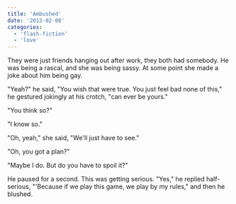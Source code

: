 ```yaml
---
title: 'Ambushed'
date: '2013-02-08'
categories:
  - 'flash-fiction'
  - 'love'
---
```


They were just friends hanging out after work, they both had somebody. He was
being a rascal, and she was being sassy. At some point she made a joke about him
being gay.

"Yeah?" he said, "You wish that were true. You just feel bad none of this," he
gestured jokingly at his crotch, "can ever be yours."

"You think so?"

"I know so."

"Oh, yeah," she said, "We'll just have to see."

"Oh, you got a plan?"

"Maybe I do. But do you have to spoil it?"

He paused for a second. This was getting serious. "Yes," he replied
half-serious, "'Because if we play this game, we play by my rules," and then he
blushed.
